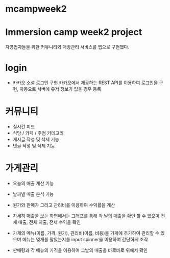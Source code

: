# mcampweek2
# Immersion camp week2 project

자영업자들을 위한 커뮤니티와 매장관리 서비스를 앱으로 구현했다.


# login

- 카카오 소셜 로그인 구현
카카오에서 제공하는 REST API를 이용하여 로그인을 구현, 자동으로 서버에 유저 정보가 없을 경우 등록

# 커뮤니티

- 실시간 피드
- 식당 / 카페 / 주점 카테고리 
- 게시글 작성 및 삭제 기능
- 댓글 작성 및 삭제 기능

# 가게관리

- 오늘의 매출 계산 기능

- 날짜별 매출 분석 기능

- 원가와 판매가 그리고 관리비를 이용하여 수익률을 계산

- 자세히 매출을 보는 화면에서는 그래프를 통해 각 날의 매출을 확인 할 수 있으며 전체 매출, 전체 지출, 전체 수익을 확인

- 가게의 메뉴(이름, 가격, 원가), 관리비(이름, 비용)을 가게에 추가하여 관리할 수 있으며 메뉴는 몇개를 팔았는지를 input spinner을 이용하여 간단하게 조작
- 판매량과 각 메뉴의 가격을 이용하여 그날의 매출을 바로바로 위에서 확인


